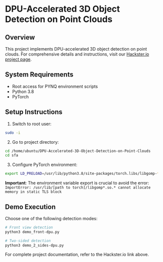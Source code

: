 # DPU-Accelerated 3D Object Detection on Point Clouds

## Overview
This project implements DPU-accelerated 3D object detection on point clouds. For comprehensive details and instructions, visit our [Hackster.io project page](https://www.hackster.io/projects/c26930/).

## System Requirements
- Root access for PYNQ environment scripts
- Python 3.8
- PyTorch

## Setup Instructions

1. Switch to root user:
```bash
sudo -i
```

2. Go to project directory:
```bash
cd /home/ubuntu/DPU-Accelerated-3D-Object-Detection-on-Point-Clouds
cd sfa
```

3. Configure PyTorch environment:
```bash
export LD_PRELOAD=/usr/lib/python3.8/site-packages/torch.libs/libgomp-*.so.*
```

**Important**: The environment variable export is crucial to avoid the error:
`ImportError: /usr/lib/[path to torch]/libgomp*.so.* cannot allocate memory in static TLS block`

## Demo Execution

Choose one of the following detection modes:

```bash
# Front view detection
python3 demo_front-dpu.py

# Two-sided detection
python3 demo_2_sides-dpu.py
```

For complete project documentation, refer to the Hackster.io link above.
